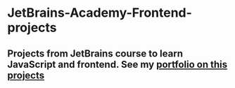 # JetBrains-Academy-Frontend-projects
## Projects from JetBrains course to learn JavaScript and frontend. See my [portfolio on this projects](https://yegorlu.github.io/JetBrains-Academy-Frontend-projects/Portfolio/index.html)
